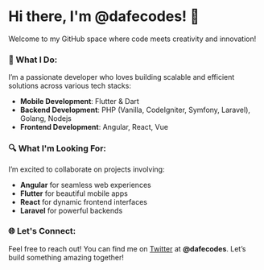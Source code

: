 # Hi there, I'm @dafecodes! 👋 

Welcome to my GitHub space where code meets creativity and innovation!

### 🚀 What I Do:
I’m a passionate developer who loves building scalable and efficient solutions across various tech stacks:
- **Mobile Development**: Flutter & Dart
- **Backend Development**: PHP (Vanilla, CodeIgniter, Symfony, Laravel), Golang, Nodejs
- **Frontend Development**: Angular, React, Vue

### 🔍 What I'm Looking For:
I’m excited to collaborate on projects involving:
- **Angular** for seamless web experiences
- **Flutter** for beautiful mobile apps
- **React** for dynamic frontend interfaces
- **Laravel** for powerful backends

### 🌐 Let's Connect:
Feel free to reach out! You can find me on [Twitter](https://twitter.com/dafecodes) at **@dafecodes**. Let’s build something amazing together!
